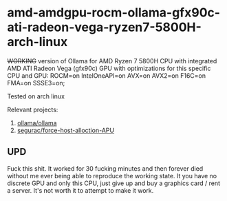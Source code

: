 # amd-amdgpu-rocm-ollama-gfx90c-ati-radeon-vega-ryzen7-5800H-arch-linux

~~WORKING~~ version of Ollama for AMD Ryzen 7 5800H CPU with integrated AMD ATI Radeon Vega (gfx90c) GPU with optimizations for this specific CPU and GPU: ROCM=on IntelOneAPI=on AVX=on AVX2=on F16C=on FMA=on SSSE3=on;

Tested on arch linux

Relevant projects:

1. [ollama/ollama](https://github.com/ollama/ollama)
2. [segurac/force-host-alloction-APU](https://github.com/segurac/force-host-alloction-APU)

## UPD

Fuck this shit. It worked for 30 fucking minutes and then forever died without me ever being able to reproduce the working state. It you have no discrete GPU and only this CPU, just give up and buy a graphics card / rent a server. It's not worth it to attempt to make it work.
